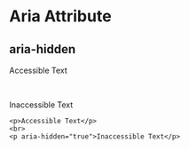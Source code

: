 # Aria Attribute
## aria-hidden

<p>Accessible Text</p>
<br>
<p aria-hidden="true">Inaccessible Text</p>

```
<p>Accessible Text</p>
<br>
<p aria-hidden="true">Inaccessible Text</p>
```
